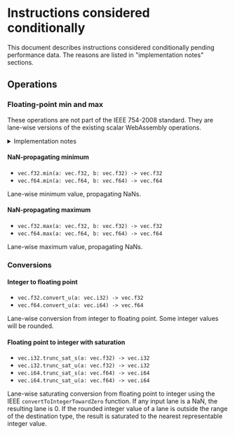 Instructions considered conditionally
=====================================

This document describes instructions considered conditionally pending
performance data. The reasons are listed in "implementation notes" sections.

## Operations

### Floating-point min and max

These operations are not part of the IEEE 754-2008 standard. They are lane-wise
versions of the existing scalar WebAssembly operations.

<details>
  <summary>Implementation notes</summary>

  NaN queting required for these operation is expensive on x86-based platforms.
  See [WebAssembly/simd#186](https://github.com/WebAssembly/simd/issues/186).

</details>

#### NaN-propagating minimum

* `vec.f32.min(a: vec.f32, b: vec.f32) -> vec.f32`
* `vec.f64.min(a: vec.f64, b: vec.f64) -> vec.f64`

Lane-wise minimum value, propagating NaNs.

#### NaN-propagating maximum

* `vec.f32.max(a: vec.f32, b: vec.f32) -> vec.f32`
* `vec.f64.max(a: vec.f64, b: vec.f64) -> vec.f64`

Lane-wise maximum value, propagating NaNs.

### Conversions

#### Integer to floating point

* `vec.f32.convert_u(a: vec.i32) -> vec.f32`
* `vec.f64.convert_u(a: vec.i64) -> vec.f64`

Lane-wise conversion from integer to floating point. Some integer values will be
rounded.

#### Floating point to integer with saturation

* `vec.i32.trunc_sat_s(a: vec.f32) -> vec.i32`
* `vec.i32.trunc_sat_u(a: vec.f32) -> vec.i32`
* `vec.i64.trunc_sat_s(a: vec.f64) -> vec.i64`
* `vec.i64.trunc_sat_u(a: vec.f64) -> vec.i64`

Lane-wise saturating conversion from floating point to integer using the IEEE
`convertToIntegerTowardZero` function. If any input lane is a NaN, the
resulting lane is 0. If the rounded integer value of a lane is outside the
range of the destination type, the result is saturated to the nearest
representable integer value.

